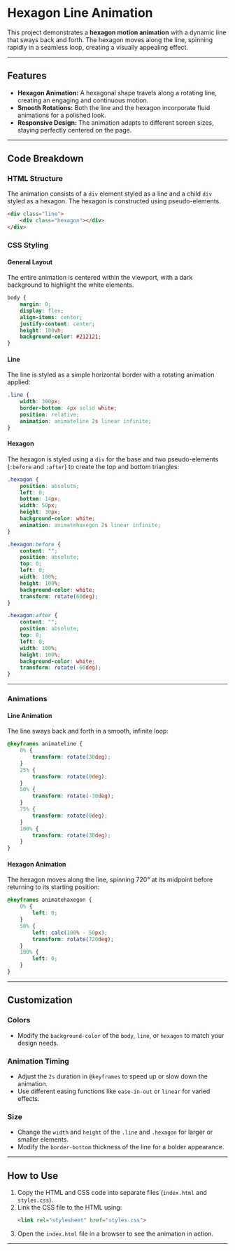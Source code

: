 # Hexagon Line Animation

This project demonstrates a **hexagon motion animation** with a dynamic line that sways back and forth. The hexagon moves along the line, spinning rapidly in a seamless loop, creating a visually appealing effect.

---

## Features

- **Hexagon Animation:** A hexagonal shape travels along a rotating line, creating an engaging and continuous motion.
- **Smooth Rotations:** Both the line and the hexagon incorporate fluid animations for a polished look.
- **Responsive Design:** The animation adapts to different screen sizes, staying perfectly centered on the page.

---

## Code Breakdown

### HTML Structure

The animation consists of a `div` element styled as a line and a child `div` styled as a hexagon. The hexagon is constructed using pseudo-elements.

```html
<div class="line">
    <div class="hexagon"></div>
</div>
```

### CSS Styling

#### General Layout
The entire animation is centered within the viewport, with a dark background to highlight the white elements.

```css
body {
    margin: 0;
    display: flex;
    align-items: center;
    justify-content: center;
    height: 100vh;
    background-color: #212121;
}
```

#### Line
The line is styled as a simple horizontal border with a rotating animation applied:

```css
.line {
    width: 300px;
    border-bottom: 4px solid white;
    position: relative;
    animation: animateline 2s linear infinite;
}
```

#### Hexagon
The hexagon is styled using a `div` for the base and two pseudo-elements (`:before` and `:after`) to create the top and bottom triangles:

```css
.hexagon {
    position: absolute;
    left: 0;
    bottom: 14px;
    width: 50px;
    height: 30px;
    background-color: white;
    animation: animatehaxegon 2s linear infinite;
}

.hexagon:before {
    content: "";
    position: absolute;
    top: 0;
    left: 0;
    width: 100%;
    height: 100%;
    background-color: white;
    transform: rotate(60deg);
}

.hexagon:after {
    content: "";
    position: absolute;
    top: 0;
    left: 0;
    width: 100%;
    height: 100%;
    background-color: white;
    transform: rotate(-60deg);
}
```

---

### Animations

#### Line Animation
The line sways back and forth in a smooth, infinite loop:

```css
@keyframes animateline {
    0% {
        transform: rotate(30deg);
    }
    25% {
        transform: rotate(0deg);
    }
    50% {
        transform: rotate(-30deg);
    }
    75% {
        transform: rotate(0deg);
    }
    100% {
        transform: rotate(30deg);
    }
}
```

#### Hexagon Animation
The hexagon moves along the line, spinning 720° at its midpoint before returning to its starting position:

```css
@keyframes animatehaxegon {
    0% {
        left: 0;
    }
    50% {
        left: calc(100% - 50px);
        transform: rotate(720deg);
    }
    100% {
        left: 0;
    }
}
```

---

## Customization

### Colors
- Modify the `background-color` of the `body`, `line`, or `hexagon` to match your design needs.

### Animation Timing
- Adjust the `2s` duration in `@keyframes` to speed up or slow down the animation.
- Use different easing functions like `ease-in-out` or `linear` for varied effects.

### Size
- Change the `width` and `height` of the `.line` and `.hexagon` for larger or smaller elements.
- Modify the `border-bottom` thickness of the line for a bolder appearance.

---

## How to Use

1. Copy the HTML and CSS code into separate files (`index.html` and `styles.css`).
2. Link the CSS file to the HTML using:
   ```html
   <link rel="stylesheet" href="styles.css">
   ```
3. Open the `index.html` file in a browser to see the animation in action.

---

